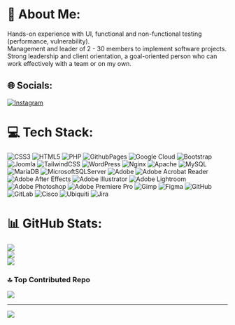 # 💫 About Me:
Hands-on experience with UI, functional and non-functional testing (performance, vulnerability).<br>Management and leader of 2 - 30 members to implement software projects.<br>Strong leadership and client orientation, a goal-oriented person who can work effectively with a team or on my own.


## 🌐 Socials:
[![Instagram](https://img.shields.io/badge/Instagram-%23E4405F.svg?logo=Instagram&logoColor=white)](https://instagram.com/yevgeniy-storozhenko) 

# 💻 Tech Stack:
![CSS3](https://img.shields.io/badge/css3-%231572B6.svg?style=for-the-badge&logo=css3&logoColor=white) ![HTML5](https://img.shields.io/badge/html5-%23E34F26.svg?style=for-the-badge&logo=html5&logoColor=white) ![PHP](https://img.shields.io/badge/php-%23777BB4.svg?style=for-the-badge&logo=php&logoColor=white) ![GithubPages](https://img.shields.io/badge/github%20pages-121013?style=for-the-badge&logo=github&logoColor=white) ![Google Cloud](https://img.shields.io/badge/GoogleCloud-%234285F4.svg?style=for-the-badge&logo=google-cloud&logoColor=white) ![Bootstrap](https://img.shields.io/badge/bootstrap-%238511FA.svg?style=for-the-badge&logo=bootstrap&logoColor=white) ![Joomla](https://img.shields.io/badge/joomla-%235091CD.svg?style=for-the-badge&logo=joomla&logoColor=white) ![TailwindCSS](https://img.shields.io/badge/tailwindcss-%2338B2AC.svg?style=for-the-badge&logo=tailwind-css&logoColor=white) ![WordPress](https://img.shields.io/badge/WordPress-%23117AC9.svg?style=for-the-badge&logo=WordPress&logoColor=white) ![Nginx](https://img.shields.io/badge/nginx-%23009639.svg?style=for-the-badge&logo=nginx&logoColor=white) ![Apache](https://img.shields.io/badge/apache-%23D42029.svg?style=for-the-badge&logo=apache&logoColor=white) ![MySQL](https://img.shields.io/badge/mysql-4479A1.svg?style=for-the-badge&logo=mysql&logoColor=white) ![MariaDB](https://img.shields.io/badge/MariaDB-003545?style=for-the-badge&logo=mariadb&logoColor=white) ![MicrosoftSQLServer](https://img.shields.io/badge/Microsoft%20SQL%20Server-CC2927?style=for-the-badge&logo=microsoft%20sql%20server&logoColor=white) ![Adobe](https://img.shields.io/badge/adobe-%23FF0000.svg?style=for-the-badge&logo=adobe&logoColor=white) ![Adobe Acrobat Reader](https://img.shields.io/badge/Adobe%20Acrobat%20Reader-EC1C24.svg?style=for-the-badge&logo=Adobe%20Acrobat%20Reader&logoColor=white) ![Adobe After Effects](https://img.shields.io/badge/Adobe%20After%20Effects-9999FF.svg?style=for-the-badge&logo=Adobe%20After%20Effects&logoColor=white) ![Adobe Illustrator](https://img.shields.io/badge/adobe%20illustrator-%23FF9A00.svg?style=for-the-badge&logo=adobe%20illustrator&logoColor=white) ![Adobe Lightroom](https://img.shields.io/badge/Adobe%20Lightroom-31A8FF.svg?style=for-the-badge&logo=Adobe%20Lightroom&logoColor=white) ![Adobe Photoshop](https://img.shields.io/badge/adobe%20photoshop-%2331A8FF.svg?style=for-the-badge&logo=adobe%20photoshop&logoColor=white) ![Adobe Premiere Pro](https://img.shields.io/badge/Adobe%20Premiere%20Pro-9999FF.svg?style=for-the-badge&logo=Adobe%20Premiere%20Pro&logoColor=white) ![Gimp](https://img.shields.io/badge/Gimp-657D8B?style=for-the-badge&logo=gimp&logoColor=FFFFFF) ![Figma](https://img.shields.io/badge/figma-%23F24E1E.svg?style=for-the-badge&logo=figma&logoColor=white) ![GitHub](https://img.shields.io/badge/github-%23121011.svg?style=for-the-badge&logo=github&logoColor=white) ![GitLab](https://img.shields.io/badge/gitlab-%23181717.svg?style=for-the-badge&logo=gitlab&logoColor=white) ![Cisco](https://img.shields.io/badge/cisco-%23049fd9.svg?style=for-the-badge&logo=cisco&logoColor=black) ![Ubiquiti](https://img.shields.io/badge/ubiquiti-%230559C9.svg?style=for-the-badge&logo=ubiquiti&logoColor=white) ![Jira](https://img.shields.io/badge/jira-%230A0FFF.svg?style=for-the-badge&logo=jira&logoColor=white)
# 📊 GitHub Stats:
![](https://github-readme-stats.vercel.app/api?username=StYevgeniy&theme=default&hide_border=false&include_all_commits=true&count_private=false)<br/>
![](https://github-readme-streak-stats.herokuapp.com/?user=StYevgeniy&theme=default&hide_border=false)<br/>
![](https://github-readme-stats.vercel.app/api/top-langs/?username=StYevgeniy&theme=default&hide_border=false&include_all_commits=true&count_private=false&layout=compact)

### 🔝 Top Contributed Repo
![](https://github-contributor-stats.vercel.app/api?username=StYevgeniy&limit=5&theme=dark&combine_all_yearly_contributions=true)

---
[![](https://visitcount.itsvg.in/api?id=StYevgeniy&icon=0&color=0)](https://visitcount.itsvg.in)

<!-- Proudly created with GPRM ( https://gprm.itsvg.in ) -->
